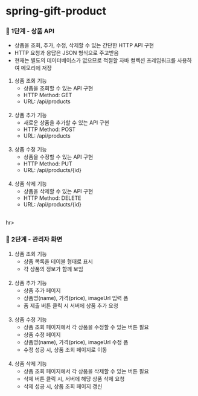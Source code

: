 # spring-gift-product

### 🚀 1단계 - 상품 API
- 상품을 조회, 추가, 수정, 삭제할 수 있는 간단한 HTTP API 구현
- HTTP 요청과 응답은 JSON 형식으로 주고받음
- 현재는 별도의 데이터베이스가 없으므로 적절할 자바 컬렉션 프레임워크를 사용하여 메모리에 저장

1. 상품 조회 기능
    - 상품을 조회할 수 있는 API 구현
    - HTTP Method: GET
    - URL: /api/products
      <br><br>
2. 상품 추가 기능
    - 새로운 상품을 추가할 수 있는 API 구현
    - HTTP Method: POST
    - URL: /api/products
      <br><br>
3. 상품 수정 기능
    - 상품을 수정할 수 있는 API 구현
    - HTTP Method: PUT
    - URL: /api/products/{id}
      <br><br>
4. 상품 삭제 기능
    - 상품을 삭제할 수 있는 API 구현
    - HTTP Method: DELETE
    - URL: /api/products/{id}

<br>hr>

### 🚀 2단계 - 관리자 화면
1. 상품 조회 기능
   - 상품 목록을 테이블 형태로 표시
   - 각 상품의 정보가 함께 보임
   <br><br>
2. 상품 추가 기능
   - 상품 추가 페이지
   - 상품명(name), 가격(price), imageUrl 입력 폼
   - 폼 제출 버튼 클릭 시 서버에 상품 추가 요청
   <br><br>
3. 상품 수정 기능
   - 상품 조회 페이지에서 각 상품을 수정할 수 있는 버튼 필요
   - 상품 수정 페이지
   - 상품명(name), 가격(price), imageUrl 수정 폼
   - 수정 성공 시, 상품 조회 페이지로 이동
   <br><br>
4. 상품 삭제 기능
   - 상품 조회 페이지에서 각 상품을 삭제할 수 있는 버튼 필요
   - 삭제 버튼 클릭 시, 서버에 해당 상품 삭제 요청
   - 삭제 성공 시, 상품 조회 페이지 갱신